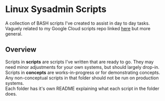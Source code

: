 # Linux Sysadmin Scripts

A collection of BASH scripts I've created to assist in day to day tasks. Vaguely related to my Google Cloud scripts repo linked [here](https://github.com/ngrogg/google-cloud-cli-scripts) but more general.

## Overview
Scripts in **scripts** are scripts I've written that are ready to go. They may need minor adjustments for your own systems, but should largely drop-in. <br>
Scripts in **concepts** are works-in-progress or for demonstrating concepts. <br>
Any non-conceptual scripts in that folder should not be run on production systems. <br>
Each folder has it's own README explaining what each script in the folder does.
